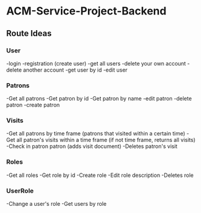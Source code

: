 # ACM-Service-Project-Backend


## Route Ideas
 ### User
-login
-registration (create user)
-get all users
-delete your own account
-delete another account
-get user by id
-edit user

### Patrons
-Get all patrons
-Get patron by id
-Get patron by name
-edit patron
-delete patron
-create patron

### Visits
-Get all patrons by time frame (patrons that visited within a certain time)
-Get all patron's visits within a time frame (if not time frame, returns all visits)
-Check in patron patron (adds visit document)
-Deletes patron's visit

### Roles
-Get all roles
-Get role by id
-Create role
-Edit role description
-Deletes role

### UserRole
-Change a user's role
-Get users by role

